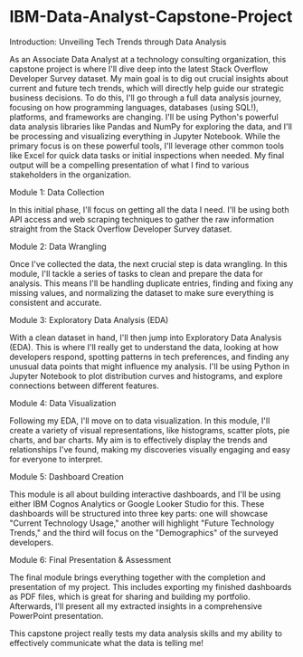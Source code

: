 # IBM-Data-Analyst-Capstone-Project
Introduction: Unveiling Tech Trends through Data Analysis

As an Associate Data Analyst at a technology consulting organization, this capstone project is where I'll dive deep into the latest Stack Overflow Developer Survey dataset. My main goal is to dig out crucial insights about current and future tech trends, which will directly help guide our strategic business decisions. To do this, I'll go through a full data analysis journey, focusing on how programming languages, databases (using SQL!), platforms, and frameworks are changing. I'll be using Python's powerful data analysis libraries like Pandas and NumPy for exploring the data, and I'll be processing and visualizing everything in Jupyter Notebook. While the primary focus is on these powerful tools, I'll leverage other common tools like Excel for quick data tasks or initial inspections when needed. My final output will be a compelling presentation of what I find to various stakeholders in the organization.

Module 1: Data Collection

In this initial phase, I'll focus on getting all the data I need. I'll be using both API access and web scraping techniques to gather the raw information straight from the Stack Overflow Developer Survey dataset.

Module 2: Data Wrangling

Once I've collected the data, the next crucial step is data wrangling. In this module, I'll tackle a series of tasks to clean and prepare the data for analysis. This means I'll be handling duplicate entries, finding and fixing any missing values, and normalizing the dataset to make sure everything is consistent and accurate.

Module 3: Exploratory Data Analysis (EDA)

With a clean dataset in hand, I'll then jump into Exploratory Data Analysis (EDA). This is where I'll really get to understand the data, looking at how developers respond, spotting patterns in tech preferences, and finding any unusual data points that might influence my analysis. I'll be using Python in Jupyter Notebook to plot distribution curves and histograms, and explore connections between different features.

Module 4: Data Visualization

Following my EDA, I'll move on to data visualization. In this module, I'll create a variety of visual representations, like histograms, scatter plots, pie charts, and bar charts. My aim is to effectively display the trends and relationships I've found, making my discoveries visually engaging and easy for everyone to interpret.

Module 5: Dashboard Creation

This module is all about building interactive dashboards, and I'll be using either IBM Cognos Analytics or Google Looker Studio for this. These dashboards will be structured into three key parts: one will showcase "Current Technology Usage," another will highlight "Future Technology Trends," and the third will focus on the "Demographics" of the surveyed developers.

Module 6: Final Presentation & Assessment

The final module brings everything together with the completion and presentation of my project. This includes exporting my finished dashboards as PDF files, which is great for sharing and building my portfolio. Afterwards, I'll present all my extracted insights in a comprehensive PowerPoint presentation.  

This capstone project really tests my data analysis skills and my ability to effectively communicate what the data is telling me!
